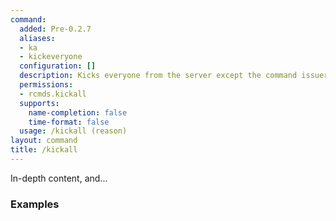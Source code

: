 ```yaml
---
command:
  added: Pre-0.2.7
  aliases:
  - ka
  - kickeveryone
  configuration: []
  description: Kicks everyone from the server except the command issuer.
  permissions:
  - rcmds.kickall
  supports:
    name-completion: false
    time-format: false
  usage: /kickall (reason)
layout: command
title: /kickall
---
```


In-depth content, and...

### Examples



